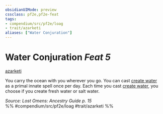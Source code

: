 ```yaml
---
obsidianUIMode: preview
cssclass: pf2e,pf2e-feat
tags:
- compendium/src/pf2e/loag
- trait/azarketi
aliases: ["Water Conjuration"]
---
```

# Water Conjuration  *Feat 5*  
[azarketi](azarketi-loag.md "Azarketi Ancestry & Heritage Trait")  


You carry the ocean with you wherever you go. You can cast [create water](create-water.md) as a primal innate spell once per day. Each time you cast [create water](create-water.md), you choose if you create fresh water or salt water.

*Source: Lost Omens: Ancestry Guide p. 15*  
%% #compendium/src/pf2e/loag #trait/azarketi %%